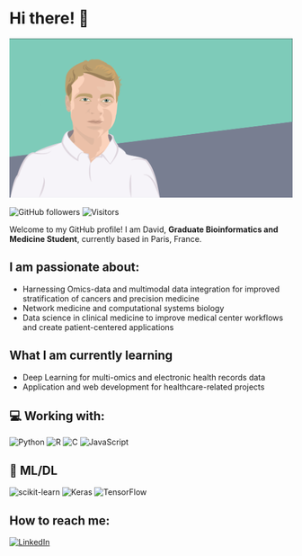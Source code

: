 # Hi there! 👋

<img src=img/david_avatar_github.png>

![GitHub followers](https://img.shields.io/github/followers/davidfdr99?style=social)
![Visitors](https://api.visitorbadge.io/api/visitors?path=https%3A%2F%2Fgithub.com%2Fdavidfdr99&label=visitors&labelColor=%23f47373&countColor=%23263759&style=plastic)


Welcome to my GitHub profile!
I am David, <b>Graduate Bioinformatics and Medicine Student</b>, currently based in Paris, France.


<h2>  I am passionate about: </h2>

- Harnessing Omics-data and multimodal data integration for improved stratification of cancers and precision medicine
- Network medicine and computational systems biology
- Data science in clinical medicine to improve medical center workflows and create patient-centered applications

<h2> What I am currently learning </h2>

- Deep Learning for multi-omics and electronic health records data
- Application and web development for healthcare-related projects

<h2> 💻 Working with: </h2>

![Python](https://img.shields.io/badge/python-3670A0?style=for-the-badge&logo=python&logoColor=ffdd54)
![R](https://img.shields.io/badge/r-%23276DC3.svg?style=for-the-badge&logo=r&logoColor=white)
![C](https://img.shields.io/badge/c-%2300599C.svg?style=for-the-badge&logo=c&logoColor=white)
![JavaScript](https://img.shields.io/badge/javascript-%23323330.svg?style=for-the-badge&logo=javascript&logoColor=%23F7DF1E)

<h2> 🧬 ML/DL </h2>

![scikit-learn](https://img.shields.io/badge/scikit--learn-%23F7931E.svg?style=for-the-badge&logo=scikit-learn&logoColor=white)
![Keras](https://img.shields.io/badge/Keras-%23D00000.svg?style=for-the-badge&logo=Keras&logoColor=white)
![TensorFlow](https://img.shields.io/badge/TensorFlow-%23FF6F00.svg?style=for-the-badge&logo=TensorFlow&logoColor=white)


<h2>How to reach me:</h2>

<a href="https://www.linkedin.com/in/davidfandrei">![LinkedIn](https://img.shields.io/badge/LinkedIn-0077B5?style=for-the-badge&logo=linkedin&logoColor=white)</a>